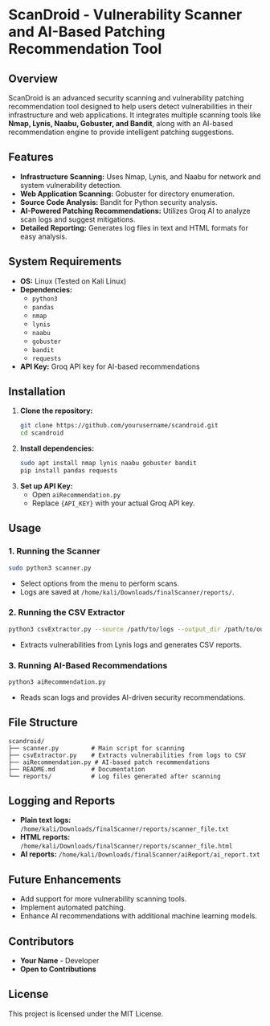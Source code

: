 # ScanDroid - Vulnerability Scanner and AI-Based Patching Recommendation Tool

## Overview
ScanDroid is an advanced security scanning and vulnerability patching recommendation tool designed to help users detect vulnerabilities in their infrastructure and web applications. It integrates multiple scanning tools like **Nmap, Lynis, Naabu, Gobuster, and Bandit**, along with an AI-based recommendation engine to provide intelligent patching suggestions.

## Features
- **Infrastructure Scanning:** Uses Nmap, Lynis, and Naabu for network and system vulnerability detection.
- **Web Application Scanning:** Gobuster for directory enumeration.
- **Source Code Analysis:** Bandit for Python security analysis.
- **AI-Powered Patching Recommendations:** Utilizes Groq AI to analyze scan logs and suggest mitigations.
- **Detailed Reporting:** Generates log files in text and HTML formats for easy analysis.

## System Requirements
- **OS:** Linux (Tested on Kali Linux)
- **Dependencies:**
  - `python3`
  - `pandas`
  - `nmap`
  - `lynis`
  - `naabu`
  - `gobuster`
  - `bandit`
  - `requests`
- **API Key:** Groq API key for AI-based recommendations

## Installation
1. **Clone the repository:**
   ```sh
   git clone https://github.com/yourusername/scandroid.git
   cd scandroid
   ```
2. **Install dependencies:**
   ```sh
   sudo apt install nmap lynis naabu gobuster bandit
   pip install pandas requests
   ```
3. **Set up API Key:**
   - Open `aiRecommendation.py`
   - Replace `{API_KEY}` with your actual Groq API key.

## Usage
### 1. Running the Scanner
```sh
sudo python3 scanner.py
```
- Select options from the menu to perform scans.
- Logs are saved at `/home/kali/Downloads/finalScanner/reports/`.

### 2. Running the CSV Extractor
```sh
python3 csvExtractor.py --source /path/to/logs --output_dir /path/to/output
```
- Extracts vulnerabilities from Lynis logs and generates CSV reports.

### 3. Running AI-Based Recommendations
```sh
python3 aiRecommendation.py
```
- Reads scan logs and provides AI-driven security recommendations.

## File Structure
```
scandroid/
├── scanner.py         # Main script for scanning
├── csvExtractor.py    # Extracts vulnerabilities from logs to CSV
├── aiRecommendation.py # AI-based patch recommendations
├── README.md          # Documentation
└── reports/           # Log files generated after scanning
```

## Logging and Reports
- **Plain text logs:** `/home/kali/Downloads/finalScanner/reports/scanner_file.txt`
- **HTML reports:** `/home/kali/Downloads/finalScanner/reports/scanner_file.html`
- **AI reports:** `/home/kali/Downloads/finalScanner/aiReport/ai_report.txt`

## Future Enhancements
- Add support for more vulnerability scanning tools.
- Implement automated patching.
- Enhance AI recommendations with additional machine learning models.

## Contributors
- **Your Name** - Developer
- **Open to Contributions**

## License
This project is licensed under the MIT License.

